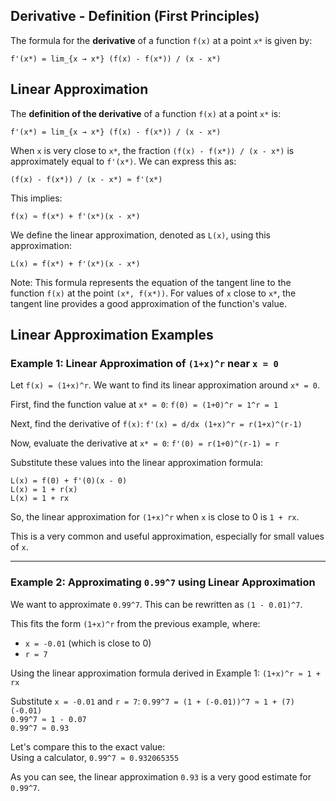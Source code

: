 ## Derivative - Definition (First Principles)
The formula for the **derivative** of a function `f(x)` at a point `x*` is given by:

`f'(x*) = lim_{x → x*} (f(x) - f(x*)) / (x - x*)`

## Linear Approximation
The **definition of the derivative** of a function `f(x)` at a point `x*` is:

`f'(x*) = lim_{x → x*} (f(x) - f(x*)) / (x - x*)`

When `x` is very close to `x*`, the fraction `(f(x) - f(x*)) / (x - x*)` is approximately equal to `f'(x*)`. We can express this as:

`(f(x) - f(x*)) / (x - x*) ≈ f'(x*)`

This implies:

`f(x) ≈ f(x*) + f'(x*)(x - x*)`

We define the linear approximation, denoted as `L(x)`, using this approximation:

`L(x) = f(x*) + f'(x*)(x - x*)`

Note: This formula represents the equation of the tangent line to the function `f(x)` at the point `(x*, f(x*))`. For values of `x` close to `x*`, the tangent line provides a good approximation of the function's value.

## Linear Approximation Examples

### Example 1: Linear Approximation of `(1+x)^r` near `x = 0`

Let `f(x) = (1+x)^r`. We want to find its linear approximation around `x* = 0`.

First, find the function value at `x* = 0`:
`f(0) = (1+0)^r = 1^r = 1`

Next, find the derivative of `f(x)`:
`f'(x) = d/dx (1+x)^r = r(1+x)^(r-1)`

Now, evaluate the derivative at `x* = 0`:
`f'(0) = r(1+0)^(r-1) = r`

Substitute these values into the linear approximation formula:

`L(x) = f(0) + f'(0)(x - 0)`  
`L(x) = 1 + r(x)`  
`L(x) = 1 + rx`

So, the linear approximation for `(1+x)^r` when `x` is close to 0 is `1 + rx`.

This is a very common and useful approximation, especially for small values of `x`.

---

### Example 2: Approximating `0.99^7` using Linear Approximation

We want to approximate `0.99^7`. This can be rewritten as `(1 - 0.01)^7`.

This fits the form `(1+x)^r` from the previous example, where:
* `x = -0.01` (which is close to 0)
* `r = 7`

Using the linear approximation formula derived in Example 1:
`(1+x)^r ≈ 1 + rx`

Substitute `x = -0.01` and `r = 7`:
`0.99^7 = (1 + (-0.01))^7 ≈ 1 + (7)(-0.01)`  
`0.99^7 ≈ 1 - 0.07`  
`0.99^7 ≈ 0.93`

Let's compare this to the exact value:  
Using a calculator, `0.99^7 ≈ 0.932065355`

As you can see, the linear approximation `0.93` is a very good estimate for `0.99^7`.
